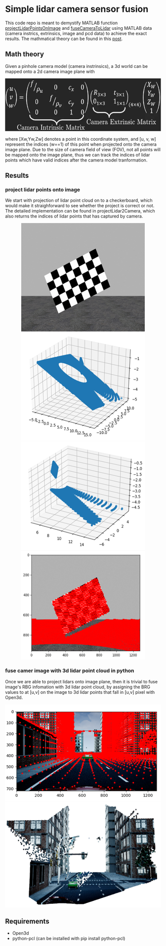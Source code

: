 # Simple lidar camera sensor fusion 

This code repo is meant to demystify MATLAB function [projectLidarPointsOnImage](https://www.mathworks.com/help/lidar/ref/projectlidarpointsonimage.html) and [fuseCameraToLidar](https://www.mathworks.com/help/lidar/ref/fusecameratolidar.html) 
using MATLAB data (camera instrics, extrinsics, image and pcd data) to achieve the exact results. The 
mathmatical theory can be found in this [post](https://towardsdatascience.com/what-are-intrinsic-and-extrinsic-camera-parameters-in-computer-vision-7071b72fb8ec). 

## Math theory

Given a pinhole camera model (camera instrinsics), a 3d world can be mapped onto a 2d camera image plane with 
<p align="middle">
<img src="result/math_theory.png" width="620" height="170" />
</p>
where [Xw,Yw,Zw] denotes a point in this coordinate system, and [u, v, w] represent the indices (w==1) of this point when projected onto the camera image plane.
Due to the size of camera field of view (FOV), not all points will be mapped onto the image plane, thus we can track the indices of lidar points which have valid indices 
after the camera model tranformation. 

## Results
### project lidar points onto image
We start with projection of lidar point cloud on to a checkerboard, which would make it straighforward to see whether the project is correct or not. The detailed implementation can be found in projectLidar2Camera, which also returns the indices of lidar points that has captured by camera. 
<p align="middle">
<img src="data/0005.png" width="400" height="350">
<img src="result/3d-lidar-point-cloud.png" width="400" height="350" />
<img src="result/visualable-lidar-points-in-camera-FOV.png" width="400" height="350">
<img src="result/project-3D-points-onto-image.png" width="400" height="350">
</p>

### fuse camer image with 3d lidar point cloud in python
Once we are able to project lidars onto image plane, then it is trivial to fuse
image's RBG infomation with 3d lidar point cloud, by assigning the BRG values to at [u,v] on the image to 3d lidar points that fall in [u,v] pixel with Open3d.
<p align="middle" title="esfdv">
<img src="result/project-3D-points-onto-image-street.png" >
<img src="result/fuse-image-with-lidar-point-cloud.png" width="640" height="341"/>
</p>

## Requirements
- Open3d 
- python-pcl  (can be installed with pip install python-pcl)

